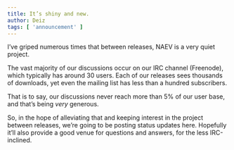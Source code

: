 ```yaml
---
title: It’s shiny and new.
author: Deiz
tags: [ 'announcement' ]
---
```


I’ve griped numerous times that between releases, NAEV is a very quiet project.

The vast majority of our discussions occur on our IRC channel (Freenode), which typically has around 30 users. Each of our releases sees thousands of downloads, yet even the mailing list has less than a hundred subscribers.

That is to say, our discussions never reach more than 5% of our user base, and that’s being *very* generous.

So, in the hope of alleviating that and keeping interest in the project between releases, we’re going to be posting status updates here. Hopefully it’ll also provide a good venue for questions and answers, for the less IRC-inclined.
